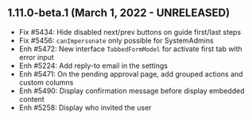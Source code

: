 1.11.0-beta.1 (March 1, 2022 - UNRELEASED)
------------------------------------------

- Fix #5434: Hide disabled next/prev buttons on guide first/last steps
- Fix #5456: `canImpersonate` only possible for SystemAdmins
- Enh #5472: New interface `TabbedFormModel` for activate first tab with error input
- Enh #5224: Add reply-to email in the settings
- Enh #5471: On the pending approval page, add grouped actions and custom columns
- Enh #5490: Display confirmation message before display embedded content
- Enh #5258: Display who invited the user
